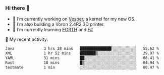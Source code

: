 ### Hi there 👋

<!--
**berkus/berkus** is a ✨ _special_ ✨ repository because its `README.md` (this file) appears on your GitHub profile.

Here are some ideas to get you started:

- 🔭 I’m currently working on ...
- 🌱 I’m currently learning ...
- 👯 I’m looking to collaborate on ...
- 🤔 I’m looking for help with ...
- 💬 Ask me about ...
- 📫 How to reach me: ...
- 😄 Pronouns: ...
- ⚡ Fun fact: ...
-->

- 🔭 I’m currently working on [Vesper](https://github.com/metta-systems/vesper), a kernel for my new OS.
- 🔭 I’m also building a Voron 2.4R2 3D printer.
- 🌱 I’m currently learning [FORTH](http://forth.com/starting-forth/) and [F#](https://fsharpforfunandprofit.com/)

💼 My recent activity:

<!--START_SECTION:waka-->

```txt
Java             3 hrs 28 mins   ██████████████░░░░░░░░░░░   55.62 %
XML              1 hr 52 mins    ███████▒░░░░░░░░░░░░░░░░░   29.97 %
YAML             31 mins         ██░░░░░░░░░░░░░░░░░░░░░░░   08.41 %
Rust             18 mins         █▒░░░░░░░░░░░░░░░░░░░░░░░   04.94 %
textmate         1 min           ░░░░░░░░░░░░░░░░░░░░░░░░░   00.47 %
```

<!--END_SECTION:waka-->
